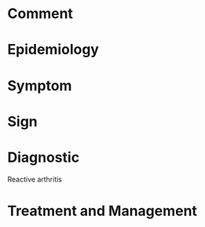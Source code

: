 # Comment

# Epidemiology

# Symptom

# Sign

# Diagnostic

Reactive arthritis

# Treatment and Management
